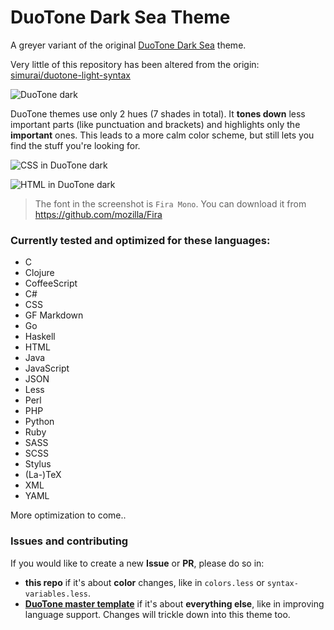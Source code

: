 # DuoTone Dark Sea Theme

A greyer variant of the original [DuoTone Dark Sea](https://atom.io/themes/duotone-dark-sea-syntax) theme.

Very little of this repository has been altered from the origin: [simurai/duotone-light-syntax](https://github.com/simurai/duotone-dark-sea-syntax)

<img alt="DuoTone dark" sizes="272px"
  src="https://cloud.githubusercontent.com/assets/378023/11934243/53697252-a844-11e5-9eed-32ca86a732a4.png"
  srcset="https://cloud.githubusercontent.com/assets/378023/11934242/5368cb0e-a844-11e5-95b2-66769fcaf8c8.png 544w">

DuoTone themes use only 2 hues (7 shades in total). It __tones down__ less important parts (like punctuation and brackets) and highlights only the __important__ ones. This leads to a more calm color scheme, but still lets you find the stuff you're looking for.

<img alt="CSS in DuoTone dark" sizes="780px"
  src="https://cloud.githubusercontent.com/assets/378023/11934239/5364ac72-a844-11e5-9891-e3d00fb135c1.png"
  srcset="https://cloud.githubusercontent.com/assets/378023/11934240/5366958c-a844-11e5-8b28-33d103b2963f.png 1560w">

<img alt="HTML in DuoTone dark" sizes="780px"
  src="https://cloud.githubusercontent.com/assets/378023/11934244/536d4c88-a844-11e5-8728-023b31468b9e.png"
  srcset="https://cloud.githubusercontent.com/assets/378023/11934241/53683892-a844-11e5-9207-490f408043ec.png 1560w">

> The font in the screenshot is `Fira Mono`. You can download it from https://github.com/mozilla/Fira


### Currently tested and optimized for these languages:

- C
- Clojure
- CoffeeScript
- C#
- CSS
- GF Markdown
- Go
- Haskell
- HTML
- Java
- JavaScript
- JSON
- Less
- Perl
- PHP
- Python
- Ruby
- SASS
- SCSS
- Stylus
- (La-)TeX
- XML
- YAML

More optimization to come..

### Issues and contributing

If you would like to create a new __Issue__ or __PR__, please do so in:

- __this repo__ if it's about __color__ changes, like in `colors.less` or `syntax-variables.less`.
- __[DuoTone master template](https://github.com/simurai/duotone-syntax)__ if it's about __everything else__, like in improving language support. Changes will trickle down into this theme too.
